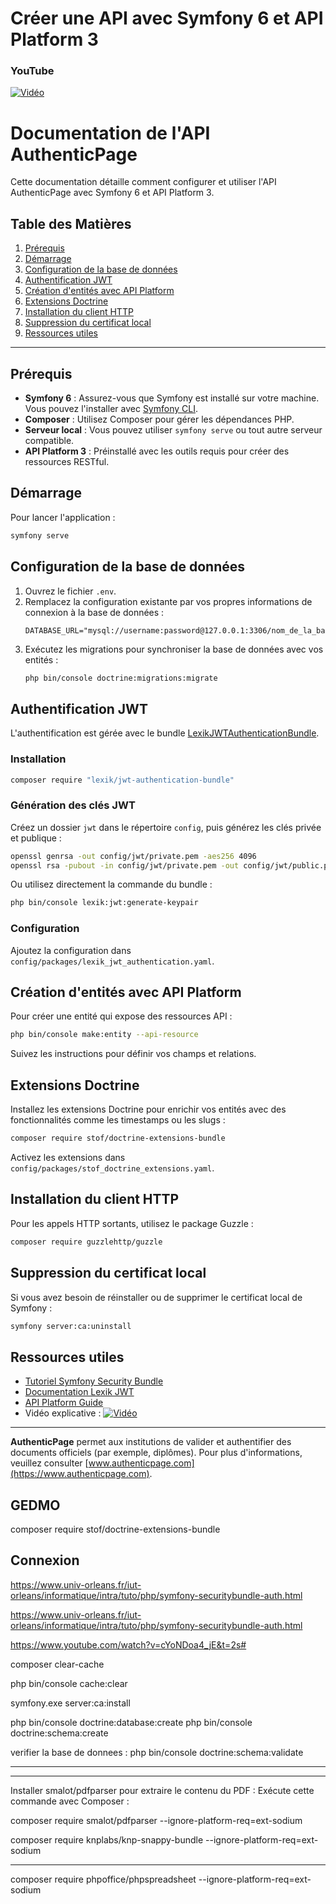 # Créer une API avec Symfony 6 et API Platform 3
 
### YouTube

[![Vidéo](https://i3.ytimg.com/vi/cYoNDoa4_jE/maxresdefault.jpg)](https://www.youtube.com/watch?v=cYoNDoa4_jE)



# Documentation de l'API AuthenticPage

Cette documentation détaille comment configurer et utiliser l'API AuthenticPage avec Symfony 6 et API Platform 3.

## Table des Matières
1. [Prérequis](#prérequis)
2. [Démarrage](#démarrage)
3. [Configuration de la base de données](#configuration-de-la-base-de-données)
4. [Authentification JWT](#authentification-jwt)
5. [Création d'entités avec API Platform](#creation-dentites-avec-api-platform)
6. [Extensions Doctrine](#extensions-doctrine)
7. [Installation du client HTTP](#installation-du-client-http)
8. [Suppression du certificat local](#suppression-du-certificat-local)
9. [Ressources utiles](#ressources-utiles)

---

## Prérequis
- **Symfony 6** : Assurez-vous que Symfony est installé sur votre machine. Vous pouvez l'installer avec [Symfony CLI](https://symfony.com/download).
- **Composer** : Utilisez Composer pour gérer les dépendances PHP.
- **Serveur local** : Vous pouvez utiliser `symfony serve` ou tout autre serveur compatible.
- **API Platform 3** : Préinstallé avec les outils requis pour créer des ressources RESTful.

## Démarrage
Pour lancer l'application :
```bash
symfony serve
```

## Configuration de la base de données
1. Ouvrez le fichier `.env`.
2. Remplacez la configuration existante par vos propres informations de connexion à la base de données :
   ```env
   DATABASE_URL="mysql://username:password@127.0.0.1:3306/nom_de_la_base"
   ```
3. Exécutez les migrations pour synchroniser la base de données avec vos entités :
   ```bash
   php bin/console doctrine:migrations:migrate
   ```

## Authentification JWT
L'authentification est gérée avec le bundle [LexikJWTAuthenticationBundle](https://github.com/lexik/LexikJWTAuthenticationBundle).

### Installation
```bash
composer require "lexik/jwt-authentication-bundle"
```

### Génération des clés JWT
Créez un dossier `jwt` dans le répertoire `config`, puis générez les clés privée et publique :
```bash
openssl genrsa -out config/jwt/private.pem -aes256 4096
openssl rsa -pubout -in config/jwt/private.pem -out config/jwt/public.pem
```

Ou utilisez directement la commande du bundle :
```bash
php bin/console lexik:jwt:generate-keypair
```

### Configuration
Ajoutez la configuration dans `config/packages/lexik_jwt_authentication.yaml`.

## Création d'entités avec API Platform
Pour créer une entité qui expose des ressources API :
```bash
php bin/console make:entity --api-resource
```
Suivez les instructions pour définir vos champs et relations.

## Extensions Doctrine
Installez les extensions Doctrine pour enrichir vos entités avec des fonctionnalités comme les timestamps ou les slugs :
```bash
composer require stof/doctrine-extensions-bundle
```
Activez les extensions dans `config/packages/stof_doctrine_extensions.yaml`.

## Installation du client HTTP
Pour les appels HTTP sortants, utilisez le package Guzzle :
```bash
composer require guzzlehttp/guzzle
```

## Suppression du certificat local
Si vous avez besoin de réinstaller ou de supprimer le certificat local de Symfony :
```bash
symfony server:ca:uninstall
```

## Ressources utiles
- [Tutoriel Symfony Security Bundle](https://www.univ-orleans.fr/iut-orleans/informatique/intra/tuto/php/symfony-securitybundle-auth.html)
- [Documentation Lexik JWT](https://github.com/lexik/LexikJWTAuthenticationBundle/blob/2.x/Resources/doc/index.rst#id15)
- [API Platform Guide](https://api-platform.com/docs/distribution)
- Vidéo explicative : [![Vidéo](https://i3.ytimg.com/vi/cYoNDoa4_jE/maxresdefault.jpg)](https://www.youtube.com/watch?v=cYoNDoa4_jE)

---

**AuthenticPage** permet aux institutions de valider et authentifier des documents officiels (par exemple, diplômes). Pour plus d'informations, veuillez consulter [www.authenticpage.com](https://www.authenticpage.com).




## GEDMO

composer require stof/doctrine-extensions-bundle

## Connexion 
https://www.univ-orleans.fr/iut-orleans/informatique/intra/tuto/php/symfony-securitybundle-auth.html



https://www.univ-orleans.fr/iut-orleans/informatique/intra/tuto/php/symfony-securitybundle-auth.html


https://www.youtube.com/watch?v=cYoNDoa4_jE&t=2s#




composer clear-cache

php bin/console cache:clear


<!-- install certificat -->

symfony.exe server:ca:install

php bin/console doctrine:database:create
 php bin/console doctrine:schema:create  

 verifier la base de donnees : php bin/console doctrine:schema:validate

-----------------------------------------


-----------------------------------------

Installer smalot/pdfparser pour extraire le contenu du PDF :
Exécute cette commande avec Composer :

 composer require smalot/pdfparser --ignore-platform-req=ext-sodium

 composer require knplabs/knp-snappy-bundle --ignore-platform-req=ext-sodium

 ----------------------------------------------------------------------------

 composer require phpoffice/phpspreadsheet --ignore-platform-req=ext-sodium
